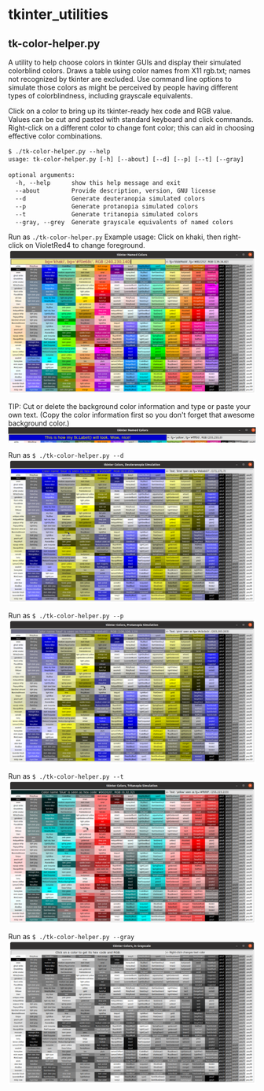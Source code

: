 # tkinter_utilities
## tk-color-helper.py
A utility to help choose colors in tkinter GUIs and display their simulated colorblind colors.
Draws a table using color names from X11 rgb.txt; names not recognized by tkinter are excluded.
Use command line options to simulate those colors as might be perceived by people having different types of colorblindness, including grayscale equivalents. 

Click on a color to bring up its tkinter-ready hex code and RGB value. Values can be cut and pasted with standard keyboard and click commands. Right-click on a different color to change font color; this can aid in choosing effective color combinations.
```
$ ./tk-color-helper.py --help
usage: tk-color-helper.py [-h] [--about] [--d] [--p] [--t] [--gray]

optional arguments:
  -h, --help      show this help message and exit
  --about         Provide description, version, GNU license
  --d             Generate deuteranopia simulated colors
  --p             Generate protanopia simulated colors
  --t             Generate tritanopia simulated colors
  --gray, --grey  Generate grayscale equivalents of named colors
```
Run as `./tk-color-helper.py`
Example usage: Click on khaki, then right-click on VioletRed4 to change foreground.
![named-colors](images/tkinter_colors.png)

TIP:
Cut or delete the background color information and type or paste your own text. (Copy the color information first so you don't forget that awesome background color.)
![custom_text](images/custom_text.png)

Run as `$ ./tk-color-helper.py --d`
![deuteranopeia-simulated-colors](images/deuteranopia_sim.png)

Run as `$ ./tk-color-helper.py --p`
![protanopia-simulated-colors](images/protanopia_sim.png)

Run as `$ ./tk-color-helper.py --t`
![tritanopia-simulated-colors](images/tritanopia_sim.png)

Run as `$ ./tk-color-helper.py --gray`
![grayscale-tk-colors](images/grayscale_sim.png)

